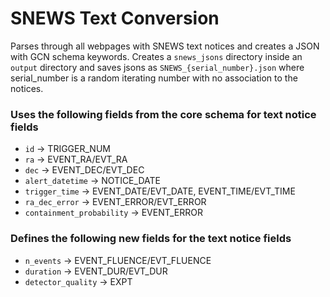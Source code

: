 # SNEWS Text Conversion

Parses through all webpages with SNEWS text notices and creates a JSON with GCN schema keywords. Creates a `snews_jsons` directory inside an `output` directory and saves jsons as `SNEWS_{serial_number}.json` where serial_number is a random iterating number with no association to the notices.

### Uses the following fields from the core schema for text notice fields
- `id` &#8594; TRIGGER_NUM
- `ra` &#8594; EVENT_RA/EVT_RA
- `dec` &#8594; EVENT_DEC/EVT_DEC
- `alert_datetime` &#8594; NOTICE_DATE
- `trigger_time` &#8594; EVENT_DATE/EVT_DATE, EVENT_TIME/EVT_TIME
- `ra_dec_error` &#8594; EVENT_ERROR/EVT_ERROR
- `containment_probability` &#8594; EVENT_ERROR

### Defines the following new fields for the text notice fields
- `n_events` &#8594; EVENT_FLUENCE/EVT_FLUENCE
- `duration` &#8594; EVENT_DUR/EVT_DUR
- `detector_quality` &#8594; EXPT
